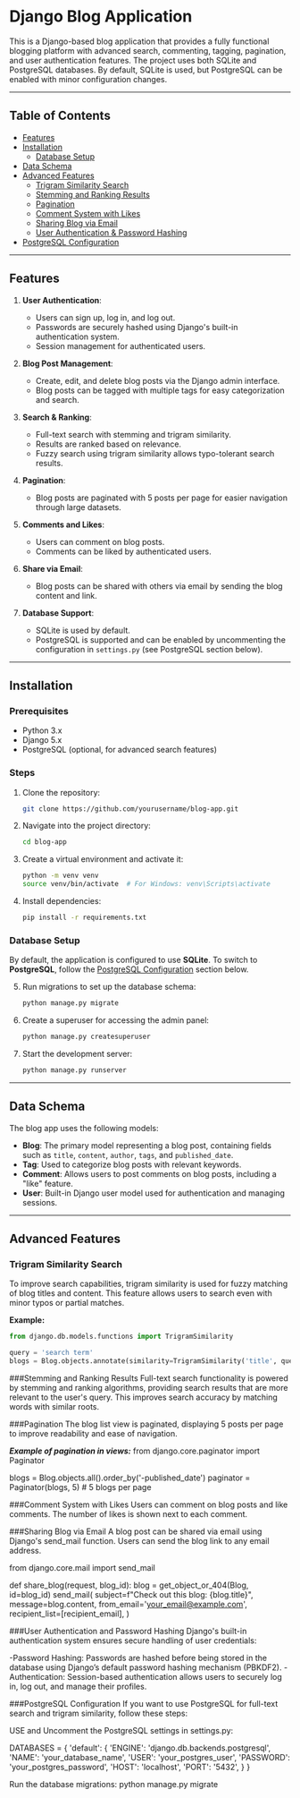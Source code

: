 # Django Blog Application

This is a Django-based blog application that provides a fully functional blogging platform with advanced search, commenting, tagging, pagination, and user authentication features. The project uses both SQLite and PostgreSQL databases. By default, SQLite is used, but PostgreSQL can be enabled with minor configuration changes.

---

## Table of Contents

- [Features](#features)
- [Installation](#installation)
  - [Database Setup](#database-setup)
- [Data Schema](#data-schema)
- [Advanced Features](#advanced-features)
  - [Trigram Similarity Search](#trigram-similarity-search)
  - [Stemming and Ranking Results](#stemming-and-ranking-results)
  - [Pagination](#pagination)
  - [Comment System with Likes](#comment-system-with-likes)
  - [Sharing Blog via Email](#sharing-blog-via-email)
  - [User Authentication & Password Hashing](#user-authentication-and-password-hashing)
- [PostgreSQL Configuration](#postgresql-configuration)

---

## Features

1. **User Authentication**:
   - Users can sign up, log in, and log out.
   - Passwords are securely hashed using Django's built-in authentication system.
   - Session management for authenticated users.
   
2. **Blog Post Management**:
   - Create, edit, and delete blog posts via the Django admin interface.
   - Blog posts can be tagged with multiple tags for easy categorization and search.

3. **Search & Ranking**:
   - Full-text search with stemming and trigram similarity.
   - Results are ranked based on relevance.
   - Fuzzy search using trigram similarity allows typo-tolerant search results.

4. **Pagination**:
   - Blog posts are paginated with 5 posts per page for easier navigation through large datasets.

5. **Comments and Likes**:
   - Users can comment on blog posts.
   - Comments can be liked by authenticated users.

6. **Share via Email**:
   - Blog posts can be shared with others via email by sending the blog content and link.

7. **Database Support**:
   - SQLite is used by default.
   - PostgreSQL is supported and can be enabled by uncommenting the configuration in `settings.py` (see PostgreSQL section below).

---

## Installation

### Prerequisites

- Python 3.x
- Django 5.x
- PostgreSQL (optional, for advanced search features)

### Steps

1. Clone the repository:

    ```bash
    git clone https://github.com/yourusername/blog-app.git
    ```

2. Navigate into the project directory:

    ```bash
    cd blog-app
    ```

3. Create a virtual environment and activate it:

    ```bash
    python -m venv venv
    source venv/bin/activate  # For Windows: venv\Scripts\activate
    ```

4. Install dependencies:

    ```bash
    pip install -r requirements.txt
    ```

### Database Setup

By default, the application is configured to use **SQLite**. To switch to **PostgreSQL**, follow the [PostgreSQL Configuration](#postgresql-configuration) section below.

5. Run migrations to set up the database schema:

    ```bash
    python manage.py migrate
    ```

6. Create a superuser for accessing the admin panel:

    ```bash
    python manage.py createsuperuser
    ```

7. Start the development server:

    ```bash
    python manage.py runserver
    ```

---

## Data Schema

The blog app uses the following models:

- **Blog**: The primary model representing a blog post, containing fields such as `title`, `content`, `author`, `tags`, and `published_date`.
- **Tag**: Used to categorize blog posts with relevant keywords.
- **Comment**: Allows users to post comments on blog posts, including a "like" feature.
- **User**: Built-in Django user model used for authentication and managing sessions.

---

## Advanced Features

### Trigram Similarity Search

To improve search capabilities, trigram similarity is used for fuzzy matching of blog titles and content. This feature allows users to search even with minor typos or partial matches.

**Example:**

```python
from django.db.models.functions import TrigramSimilarity

query = 'search term'
blogs = Blog.objects.annotate(similarity=TrigramSimilarity('title', query)).filter(similarity__gt=0.1).order_by('-similarity')

```

###Stemming and Ranking Results
Full-text search functionality is powered by stemming and ranking algorithms, providing search results that are more relevant to the user's query. This improves search accuracy by matching words with similar roots.

###Pagination
The blog list view is paginated, displaying 5 posts per page to improve readability and ease of navigation.

***Example of pagination in views:***
from django.core.paginator import Paginator

blogs = Blog.objects.all().order_by('-published_date')
paginator = Paginator(blogs, 5)  # 5 blogs per page


###Comment System with Likes
Users can comment on blog posts and like comments. The number of likes is shown next to each comment.

###Sharing Blog via Email
A blog post can be shared via email using Django's send_mail function. Users can send the blog link to any email address.



from django.core.mail import send_mail

def share_blog(request, blog_id):
    blog = get_object_or_404(Blog, id=blog_id)
    send_mail(
        subject=f"Check out this blog: {blog.title}",
        message=blog.content,
        from_email='your_email@example.com',
        recipient_list=[recipient_email],
    )



###User Authentication and Password Hashing
Django's built-in authentication system ensures secure handling of user credentials:

-Password Hashing: Passwords are hashed before being stored in the database using Django’s default password hashing mechanism (PBKDF2).
-Authentication: Session-based authentication allows users to securely log in, log out, and manage their profiles.


###PostgreSQL Configuration
If you want to use PostgreSQL for full-text search and trigram similarity, follow these steps:

USE and Uncomment the PostgreSQL settings in settings.py:

DATABASES = {
    'default': {
        'ENGINE': 'django.db.backends.postgresql',
        'NAME': 'your_database_name',
        'USER': 'your_postgres_user',
        'PASSWORD': 'your_postgres_password',
        'HOST': 'localhost',
        'PORT': '5432',
    }
}

Run the database migrations:
python manage.py migrate



